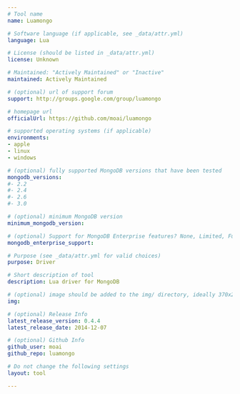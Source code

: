 ```yaml
---
# Tool name
name: Luamongo

# Software language (if applicable, see _data/attr.yml)
language: Lua

# License (should be listed in _data/attr.yml)
license: Unknown

# Maintained: "Actively Maintained" or "Inactive"
maintained: Actively Maintained

# (optional) url of support forum
support: http://groups.google.com/group/luamongo

# homepage url
officialUrl: https://github.com/moai/luamongo

# supported operating systems (if applicable)
environments:
- apple
- linux
- windows

# (optional) fully supported MongoDB versions that have been tested
mongodb_versions:
#- 2.2
#- 2.4
#- 2.6
#- 3.0

# (optional) minimum MongoDB version
minimum_mongodb_version:

# (optional) Support for MongoDB Enterprise features? None, Limited, Full
mongodb_enterprise_support: 

# Purpose (see _data/attr.yml for valid choices)
purpose: Driver

# Short description of tool
description: Lua driver for MongoDB

# (optional) image should be added to the img/ directory, ideally 370x200px
img: 

# (optional) Release Info
latest_release_version: 0.4.4
latest_release_date: 2014-12-07

# (optional) Github Info
github_user: moai
github_repo: luamongo

# Do not change the following settings
layout: tool

---
```

